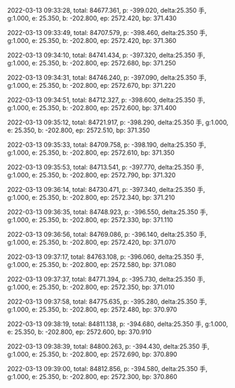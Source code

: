 2022-03-13 09:33:28, total: 84677.361, p: -399.020, delta:25.350 手, g:1.000, e: 25.350, b: -202.800, ep: 2572.420, bp: 371.430

2022-03-13 09:33:49, total: 84707.579, p: -398.460, delta:25.350 手, g:1.000, e: 25.350, b: -202.800, ep: 2572.420, bp: 371.360

2022-03-13 09:34:10, total: 84741.434, p: -397.320, delta:25.350 手, g:1.000, e: 25.350, b: -202.800, ep: 2572.680, bp: 371.250

2022-03-13 09:34:31, total: 84746.240, p: -397.090, delta:25.350 手, g:1.000, e: 25.350, b: -202.800, ep: 2572.670, bp: 371.220

2022-03-13 09:34:51, total: 84712.327, p: -398.600, delta:25.350 手, g:1.000, e: 25.350, b: -202.800, ep: 2572.600, bp: 371.400

2022-03-13 09:35:12, total: 84721.917, p: -398.290, delta:25.350 手, g:1.000, e: 25.350, b: -202.800, ep: 2572.510, bp: 371.350

2022-03-13 09:35:33, total: 84709.758, p: -398.190, delta:25.350 手, g:1.000, e: 25.350, b: -202.800, ep: 2572.610, bp: 371.350

2022-03-13 09:35:53, total: 84713.541, p: -397.770, delta:25.350 手, g:1.000, e: 25.350, b: -202.800, ep: 2572.790, bp: 371.320

2022-03-13 09:36:14, total: 84730.471, p: -397.340, delta:25.350 手, g:1.000, e: 25.350, b: -202.800, ep: 2572.340, bp: 371.210

2022-03-13 09:36:35, total: 84748.923, p: -396.550, delta:25.350 手, g:1.000, e: 25.350, b: -202.800, ep: 2572.330, bp: 371.110

2022-03-13 09:36:56, total: 84769.086, p: -396.140, delta:25.350 手, g:1.000, e: 25.350, b: -202.800, ep: 2572.420, bp: 371.070

2022-03-13 09:37:17, total: 84763.108, p: -396.060, delta:25.350 手, g:1.000, e: 25.350, b: -202.800, ep: 2572.580, bp: 371.080

2022-03-13 09:37:37, total: 84771.394, p: -395.730, delta:25.350 手, g:1.000, e: 25.350, b: -202.800, ep: 2572.350, bp: 371.010

2022-03-13 09:37:58, total: 84775.635, p: -395.280, delta:25.350 手, g:1.000, e: 25.350, b: -202.800, ep: 2572.480, bp: 370.970

2022-03-13 09:38:19, total: 84811.138, p: -394.680, delta:25.350 手, g:1.000, e: 25.350, b: -202.800, ep: 2572.600, bp: 370.910

2022-03-13 09:38:39, total: 84800.263, p: -394.430, delta:25.350 手, g:1.000, e: 25.350, b: -202.800, ep: 2572.690, bp: 370.890

2022-03-13 09:39:00, total: 84812.856, p: -394.580, delta:25.350 手, g:1.000, e: 25.350, b: -202.800, ep: 2572.300, bp: 370.860